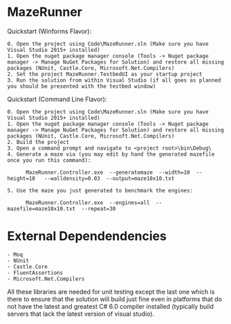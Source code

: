 # MazeRunner

Quickstart (Winforms Flavor):

	0. Open the project using Code\MazeRunner.sln (Make sure you have Visual Studio 2015+ installed)
	1. Open the nuget package manager console (Tools -> Nuget package manager -> Manage NuGet Packages for Solution) and restore all missing packages (NUnit, Castle.Core, Microsoft.Net.Compilers)
	2. Set the project MazeRunner.TestbedUI as your startup project
	3. Run the solution from within Visual Studio (if all goes as planned you should be presented with the testbed window)

Quickstart (Command Line Flavor):

	0. Open the project using Code\MazeRunner.sln (Make sure you have Visual Studio 2015+ installed)
	1. Open the nuget package manager console (Tools -> Nuget package manager -> Manage NuGet Packages for Solution) and restore all missing packages (NUnit, Castle.Core, Microsoft.Net.Compilers)
	2. Build the project
	3. Open a command prompt and navigate to <project root>\bin\Debug\
	4. Generate a maze via (you may edit by hand the generated mazefile once you run this command):

	      MazeRunner.Controller.exe  --generatemaze  --width=10  --height=10   --walldensity=0.03  --output=maze10x10.txt

	5. Use the maze you just generated to benchmark the engines:

	      MazeRunner.Controller.exe  --engines=all  --mazefile=maze10x10.txt  --repeat=30

# External Dependendencies

	- Moq
	- NUnit
	- Castle.Core
	- FluentAssertions
	- Microsoft.Net.Compilers

All these libraries are needed for unit testing except the last one which is there to ensure that the solution will build just fine even in platforms that do not have the latest and greatest C# 6.0 compiler installed (typically build servers that lack the latest version of visual studio).
